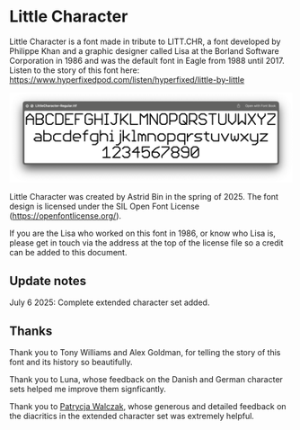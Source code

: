 # Little Character

Little Character is a font made in tribute to LITT.CHR, a font developed by Philippe Khan and a graphic designer called Lisa at the Borland Software Corporation in 1986 and was the default font in Eagle from 1988 until 2017. Listen to the story of this font here: https://www.hyperfixedpod.com/listen/hyperfixed/little-by-little 

[![Preview of the LittleCharacter font](preview.png)](preview.png)

Little Character was created by Astrid Bin in the spring of 2025. The font design is licensed under the SIL Open Font License (https://openfontlicense.org/).

If you are the Lisa who worked on this font in 1986, or know who Lisa is, please get in touch via the address at the top of the license file so a credit can be added to this document.

## Update notes

July 6 2025: Complete extended character set added.

## Thanks

Thank you to Tony Williams and Alex Goldman, for telling the story of this font and its history so beautifully.

Thank you to Luna, whose feedback on the Danish and German character sets helped me improve them signficantly. 

Thank you to [Patrycja Walczak](https://www.type-together.com/patrycja-walczak), whose generous and detailed feedback on the diacritics in the extended character set was extremely helpful.
